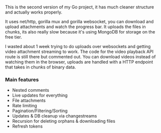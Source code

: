This is the second version of my Go project, it has much cleaner structure and actually works properly.

It uses net/http, gorilla mux and gorilla websocket, you can download and upload attachments and watch the progress bar. It uploads the files in chunks, its also really slow because it's using MongoDB for storage on the free tier.

I wasted about 1 week trying to do uploads over websockets and getting video attachment streaming to work. The code for the video playback API route is still there but commented out. You can download videos instead of watching them in the browser, uploads are handled with a HTTP endpoint that takes in chunks of binary data.

### Main features
- Nested comments
- Live updates for everything
- File attachments
- Rate limiting
- Pagination/Filtering/Sorting
- Updates & DB cleanup via changestreams
- Recursion for deleting orphans & downloading files
- Refresh tokens
